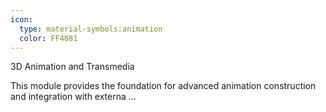 ```yaml
---
icon:
  type: material-symbols:animation
  color: FF4081
---
```


3D Animation and Transmedia

This module provides the foundation for advanced animation construction and integration with externa ... 
